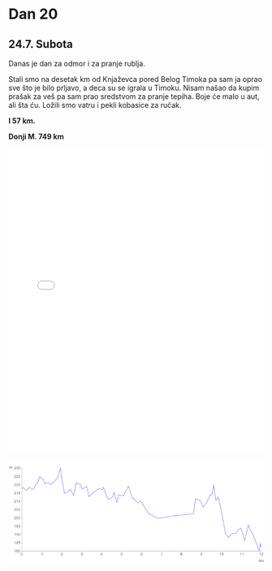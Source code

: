 # Dan 20

## 24.7. Subota

Danas je dan za odmor i za pranje rublja.

Stali smo na desetak km od Knjaževca pored Belog Timoka pa sam ja oprao sve što je bilo prljavo, a deca su se igrala u Timoku. Nisam našao da kupim prašak za veš pa sam prao sredstvom za pranje tepiha. Boje će malo u aut, ali šta ću. Ložili smo vatru i pekli kobasice za ručak.

**I 57 km.**

**Donji M. 749 km**

<iframe width="100%" height="600px" frameborder="0" allowfullscreen src="//umap.openstreetmap.fr/en/map/bajsom-po-srbiji_570086?scaleControl=true&miniMap=false&scrollWheelZoom=false&zoomControl=true&allowEdit=false&moreControl=true&searchControl=false&tilelayersControl=null&embedControl=false&datalayersControl=null&onLoadPanel=undefined&captionBar=false&fullscreenControl=true&locateControl=false&editinosmControl=false&datalayers=1627837#12/43.6173/22.2565"></iframe>

![Visinski profil](./img/dan-20.png)
